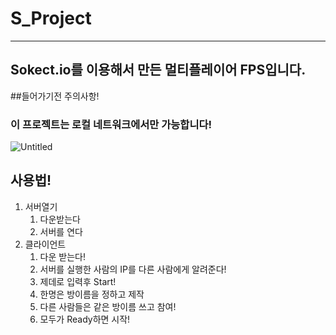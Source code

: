 # S_Project
---
## Sokect.io를 이용해서 만든 멀티플레이어 FPS입니다.
##들어가기전 주의사항!
### 이 프로젝트는 로컬 네트워크에서만 가능합니다!
![Untitled](https://prod-files-secure.s3.us-west-2.amazonaws.com/b5e5e7a4-917b-4282-8a2c-eafdf84383a3/45712a34-72d3-494c-a266-1395829c3d1d/Untitled.png)
## 사용법!
1. 서버열기
   1. 다운받는다
   2. 서버를 연다
2. 클라이언트
   1. 다운 받는다!
   2. 서버를 실행한 사람의 IP를 다른 사람에게 알려준다!
   3. 제데로 입력후 Start!
   4. 한명은 방이름을 정하고 제작
   5. 다른 사람들은 같은 방이름 쓰고 참여!
   6. 모두가 Ready하면 시작!
